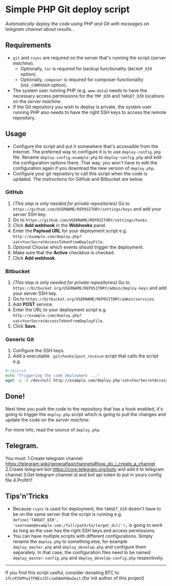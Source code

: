 # Simple PHP Git deploy script
_Automatically deploy the code using PHP and Git with messages on telegram channel about results. ._

## Requirements

* `git` and `rsync` are required on the server that's running the script
  (_server machine_).
  - Optionally, `tar` is required for backup functionality (`BACKUP_DIR` option).
  - Optionally, `composer` is required for composer functionality (`USE_COMPOSER`
  option).
* The system user running PHP (e.g. `www-data`) needs to have the necessary
  access permissions for the `TMP_DIR` and `TARGET_DIR` locations on
  the _server machine_.
* If the Git repository you wish to deploy is private, the system user running PHP
  also needs to have the right SSH keys to access the remote repository.

## Usage

 * Configure the script and put it somewhere that's accessible from the
   Internet. The preferred way to configure it is to use `deploy-config.php` file.
   Rename `deploy-config.example.php` to `deploy-config.php` and edit the
   configuration options there. That way, you won't have to edit the configuration
   again if you download the new version of `deploy.php`.
 * Configure your git repository to call this script when the code is updated.
   The instructions for GitHub and Bitbucket are below.

### GitHub

 1. _(This step is only needed for private repositories)_ Go to
    `https://github.com/USERNAME/REPOSITORY/settings/keys` and add your server
    SSH key.
 1. Go to `https://github.com/USERNAME/REPOSITORY/settings/hooks`.
 1. Click **Add webhook** in the **Webhooks** panel.
 1. Enter the **Payload URL** for your deployment script e.g. `http://example.com/deploy.php?sat=YourSecretAccessTokenFromDeployFile`.
 1. _Optional_ Choose which events should trigger the deployment.
 1. Make sure that the **Active** checkbox is checked.
 1. Click **Add webhook**.

### Bitbucket

 1. _(This step is only needed for private repositories)_ Go to
    `https://bitbucket.org/USERNAME/REPOSITORY/admin/deploy-keys` and add your
    server SSH key.
 1. Go to `https://bitbucket.org/USERNAME/REPOSITORY/admin/services`.
 1. Add **POST** service.
 1. Enter the URL to your deployment script e.g. `http://example.com/deploy.php?sat=YourSecretAccessTokenFromDeployFile`.
 1. Click **Save**.

### Generic Git

 1. Configure the SSH keys.
 1. Add a executable `.git/hooks/post_receive` script that calls the script e.g.

```sh
#!/bin/sh
echo "Triggering the code deployment ..."
wget -q -O /dev/null http://example.com/deploy.php?sat=YourSecretAccessTokenFromDeployFile
```

## Done!

Next time you push the code to the repository that has a hook enabled, it's
going to trigger the `deploy.php` script which is going to pull the changes and
update the code on the _server machine_.

For more info, read the source of `deploy.php`.

## Telegram.

You must:
1.Create telegram channel https://telegram.wiki/generalfaq/channels#how_do_i_create_a_channel
2.Create telegram bot https://core.telegram.org/bots and add it to telegram channel
3.Get telegram channel id and bot api token to put in yours config file
4.Profit!!!

## Tips'n'Tricks

 * Because `rsync` is used for deployment, the `TARGET_DIR` doesn't have to be
   on the same server that the script is running e.g. `define('TARGET_DIR',
   'username@example.com:/full/path/to/target_dir/');` is going to work as long
   as the user has the right SSH keys and access permissions.
 * You can have multiple scripts with different configurations. Simply rename
   the `deploy.php` to something else, for example `deploy_master.php` and
   `deploy_develop.php` and configure them separately. In that case, the
   configuration files need to be named `deploy_master-config.php` and
   `deploy_develop-config.php` respectively.

---

If you find this script useful, consider donating BTC to `1fLnPZkMYw1TFNEsJZCciwDAmUhDw2wit`.(for init author of this project)
